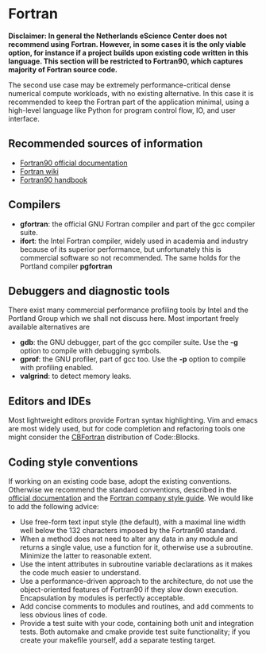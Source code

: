 # Fortran

**Disclaimer: In general the Netherlands eScience Center does not recommend using Fortran. However, in some cases it is the only viable option, for instance if a project builds upon existing code written in this language. This section will be restricted to Fortran90, which captures majority of Fortran source code.**

The second use case may be extremely performance-critical dense
numerical compute workloads, with no existing alternative. In this case it is recommended to keep the Fortran part of the application minimal, using a high-level language like Python for program control flow, IO, and user interface.

## Recommended sources of information

* [Fortran90 official documentation](http://www.fortran90.org/)
* [Fortran wiki](http://fortranwiki.org/fortran/show/HomePage)
* [Fortran90 handbook](http://micro.ustc.edu.cn/Fortran/Fortran%2090%20Handbook.pdf)

## Compilers

* **gfortran**: the official GNU Fortran compiler and part of the gcc compiler suite.
* **ifort**: the Intel Fortran compiler, widely used in academia and industry because of its superior performance, but
  unfortunately this is commercial software so not recommended. The same holds for the Portland compiler **pgfortran**

## Debuggers and diagnostic tools
There exist many commercial performance profiling tools by Intel and the Portland Group which we shall not discuss here. Most important freely available alternatives are
* **gdb**: the GNU debugger, part of the gcc compiler suite. Use the **-g** option to compile with debugging symbols.
* **gprof**: the GNU profiler, part of gcc too. Use the **-p** option to compile with profiling enabled.
* **valgrind**: to detect memory leaks.

## Editors and IDEs

Most lightweight editors provide Fortran syntax highlighting. Vim and emacs are most widely used, but for code
completion and refactoring tools one might consider the [CBFortran](http://cbfortran.sourceforge.net/) distribution of Code::Blocks.

## Coding style conventions

If working on an existing code base, adopt the existing conventions. Otherwise we recommend the
standard conventions, described in the [official documentation](http://www.fortran90.org/src/best-practices.html#fortran-style-guide) and the [Fortran company style guide](http://www.fortran.com/Fortran_Style.pdf). We would like to add the following advice:

* Use free-form text input style (the default), with a maximal line width well below the 132 characters imposed by the Fortran90 standard.
* When a method does not need to alter any data in any module and returns a single value, use a function for it, otherwise use a subroutine. Minimize the latter to reasonable extent.
* Use the intent attributes in subroutine variable declarations as it makes the code much easier to understand.
* Use a performance-driven approach to the architecture, do not use the object-oriented features of Fortran90 if they slow down execution. Encapsulation by modules is perfectly acceptable.
* Add concise comments to modules and routines, and add comments to less obvious lines of code.
* Provide a test suite with your code, containing both unit and integration tests. Both automake and cmake provide test
  suite functionality; if you create your makefile yourself, add a separate testing target.
